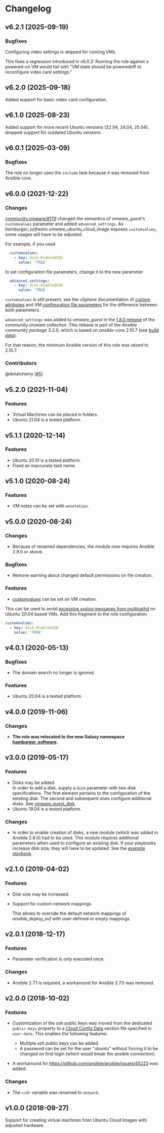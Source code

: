 # Changelog

## v6.2.1 (2025-09-19)

### Bugfixes

Configuring video settings is skipped for running VMs.

This fixes a regression introduced in v6.0.2:
Running the role against a powered-on VM would fail with "VM state should be poweredoff to reconfigure video card settings."

## v6.2.0 (2025-09-18)

Added support for basic video card configuration.

## v6.1.0 (2025-08-23)

Added support for more recent Ubuntu versions (22.04, 24.04, 25.04), dropped support for outdated Ubuntu versions.

## v6.0.1 (2025-03-09)

### Bugfixes

The role no longer uses the `include` task because it was removed from Ansible core.

## v6.0.0 (2021-12-22)

### Changes

[community.vmware/#179](https://github.com/ansible-collections/community.vmware/pull/179) changed the semantics of *vmware_guest*'s `customvalues` parameter and added `advanced_settings`.
As *hamburger_software.vmware_ubuntu_cloud_image* exposes `customvalues`, some usages will have to be adjusted.

For example, if you used
```yaml
  customvalues:
    - key: disk.EnableUUID
      value: 'TRUE'
```
to set configuration file parameters, change it to the new parameter
```yaml
  advanced_settings:
    - key: disk.EnableUUID
      value: 'TRUE'
```
`customvalues` is still present, see the vSphere documentation of [custom attributes](https://docs.vmware.com/en/VMware-vSphere/7.0/com.vmware.vsphere.vcenterhost.doc/GUID-73606C4C-763C-4E27-A1DA-032E4C46219D.html) and VM [configuration file parameters](https://docs.vmware.com/en/VMware-vSphere/7.0/com.vmware.vsphere.hostclient.doc/GUID-8C639077-FF16-4D5D-9A7A-E16902CE00C2.html) for the difference between both parameters.

`advanced_settings` was added to *vmware_guest* in the [1.8.0 release](https://github.com/ansible-collections/community.vmware/blob/main/CHANGELOG.rst#v1-8-0) of the _community.vmware collection_.
This release is part of the _Ansible community package_ 3.2.0, which is based on _ansible-core_ 2.10.7 (see [build data](https://github.com/ansible-community/ansible-build-data/blob/main/3/CHANGELOG-v3.rst#ansible-base-4)).

For that reason, the minimum Ansible version of this role was raised to 2.10.7.

### Contributors

@dotalchemy ([#5](https://github.com/hamburger-software/ansible-role-vmware_ubuntu_cloud_image/pull/5))

## v5.2.0 (2021-11-04)

### Features

- Virtual Machines can be placed in folders.
- Ubuntu 21.04 is a tested platform.

## v5.1.1 (2020-12-14)

### Features

- Ubuntu 20.10 is a tested platform.
- Fixed an inaccurate task name.

## v5.1.0 (2020-08-24)

### Features

- VM notes can be set with `annotation`.

## v5.0.0 (2020-08-24)

### Changes

- Because of renamed dependencies, the module now requires Ansible 2.9.0 or above.

### Bugfixes

- Remove warning about changed default permissions on file creation.

### Features

- [customvalues](https://stackoverflow.com/a/57976458/2402612) can be set on VM creation.

This can be used to avoid [excessive syslog messages from multipathd](https://bugs.launchpad.net/ubuntu/+source/multipath-tools/+bug/1875594) on Ubuntu 20.04 based VMs.
Add this fragment to the role configuration: 

```yaml
customvalues:
  - key: disk.EnableUUID
    value: 'TRUE'
```

## v4.0.1 (2020-05-13)

### Bugfixes

- The domain search no longer is ignored.

### Features

- Ubuntu 20.04 is a tested platform.

## v4.0.0 (2019-11-06)

### Changes

- **The role was relocated to the new Galaxy namespace [hamburger_software](https://galaxy.ansible.com/hamburger_software).**

## v3.0.0 (2019-05-17)

### Features

- Disks may be added.  
  In order to add a disk, supply a `disk` parameter with two disk specifications.
  The first element pertains to the configuration of the existing disk.
  The second and subsequent ones configure additional disks.
  See [vmware_guest_disk](https://docs.ansible.com/ansible/latest/modules/vmware_guest_disk_module.html).
- Ubuntu 19.04 is a tested platform.

### Changes

- In order to enable creation of disks, a new module (which was added in Ansible 2.8.0) had to be used.
  This module requires additional parameters when used to configure an existing disk.
  If your playbooks increase disk size, they will have to be updated.
  See the [example playbook](README.md#example-playbook).

## v2.1.0 (2019-04-02)

### Features

- Disk size may be increased.
- Support for custom network mappings
  
  This allows to override the default network mappings of
  *ansible_deploy_ovf* with user-defined or empty mappings.

## v2.0.1 (2018-12-17)

### Features

- Parameter verification is only executed once.

### Changes

- Ansible 2.7.1 is required, a workaround for Ansible 2.7.0 was removed.

## v2.0.0 (2018-10-02)

### Features

- Customization of the ssh public keys was moved from the dedicated `public-keys` property to a [Cloud Config Data](https://cloudinit.readthedocs.io/en/latest/topics/format.html#cloud-config-data) section file specified in `user-data`.
This enables the following features: 
  - Multiple ssh public keys can be added. 
  - A password can be set for the user "ubuntu" without forcing it to be changed on first login (which would break the ansible connection).

- A workaround for https://github.com/ansible/ansible/issues/45223 was added.

### Changes

- The `cidr` variable was renamed to `network`.

## v1.0.0 (2018-09-27)

Support for creating virtual machines from Ubuntu Cloud Images with adjusted hardware.
